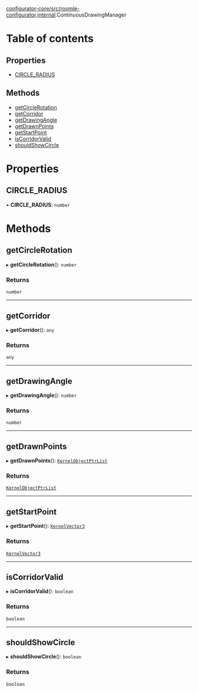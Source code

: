 [configurator-core/src/roomle-configurator](../modules/configurator_core_src_roomle_configurator.md).[internal](../modules/configurator_core_src_roomle_configurator._internal_.md).ContinuousDrawingManager

# Table of contents

## Properties

- [CIRCLE\_RADIUS](configurator_core_src_roomle_configurator._internal_.ContinuousDrawingManager.md#circle_radius)

## Methods

- [getCircleRotation](configurator_core_src_roomle_configurator._internal_.ContinuousDrawingManager.md#getcirclerotation)
- [getCorridor](configurator_core_src_roomle_configurator._internal_.ContinuousDrawingManager.md#getcorridor)
- [getDrawingAngle](configurator_core_src_roomle_configurator._internal_.ContinuousDrawingManager.md#getdrawingangle)
- [getDrawnPoints](configurator_core_src_roomle_configurator._internal_.ContinuousDrawingManager.md#getdrawnpoints)
- [getStartPoint](configurator_core_src_roomle_configurator._internal_.ContinuousDrawingManager.md#getstartpoint)
- [isCorridorValid](configurator_core_src_roomle_configurator._internal_.ContinuousDrawingManager.md#iscorridorvalid)
- [shouldShowCircle](configurator_core_src_roomle_configurator._internal_.ContinuousDrawingManager.md#shouldshowcircle)

# Properties

## CIRCLE\_RADIUS

• **CIRCLE\_RADIUS**: `number`

# Methods

## getCircleRotation

▸ **getCircleRotation**(): `number`

### Returns

`number`

___

## getCorridor

▸ **getCorridor**(): `any`

### Returns

`any`

___

## getDrawingAngle

▸ **getDrawingAngle**(): `number`

### Returns

`number`

___

## getDrawnPoints

▸ **getDrawnPoints**(): [`KernelObjectPtrList`](typings_kernel.KernelObjectPtrList.md)

### Returns

[`KernelObjectPtrList`](typings_kernel.KernelObjectPtrList.md)

___

## getStartPoint

▸ **getStartPoint**(): [`KernelVector3`](typings_kernel.KernelVector3.md)

### Returns

[`KernelVector3`](typings_kernel.KernelVector3.md)

___

## isCorridorValid

▸ **isCorridorValid**(): `boolean`

### Returns

`boolean`

___

## shouldShowCircle

▸ **shouldShowCircle**(): `boolean`

### Returns

`boolean`
